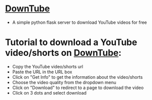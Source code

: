 # [DownTube](https://down-tube.vercel.app)
- A simple python flask server to download YouTube videos for free

# Tutorial to download a YouTube video/shorts on [DownTube](https://down-tube.vercel.app):
- Copy the YouTube video/shorts url
- Paste the URL in the URL box
- Click on "Get Info" to get the information about the video/shorts
- Choose the video quality from the dropdown menu
- Click on "Download" to redirect to a page to download the video
- Click on 3 dots and select download
